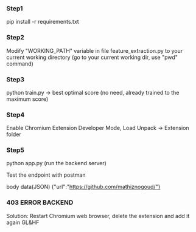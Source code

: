 
### Step1
pip install -r requirements.txt

### Step2
Modify "WORKING_PATH" variable in file feature_extraction.py to your current working directory (go to your current working dir, use "pwd" command)

### Step3
python train.py -> best optimal score (no need, already trained to the maximum score)

### Step4
Enable Chromium Extension Developer Mode, Load Unpack -> Extension folder

### Step5
python app.py (run the backend server)


Test the endpoint with postman

body data(JSON)
{"url":"https://github.com/mathiznogoud/"}


### 403 ERROR BACKEND
Solution: Restart Chromium web browser, delete the extension and add it again
GL&HF
